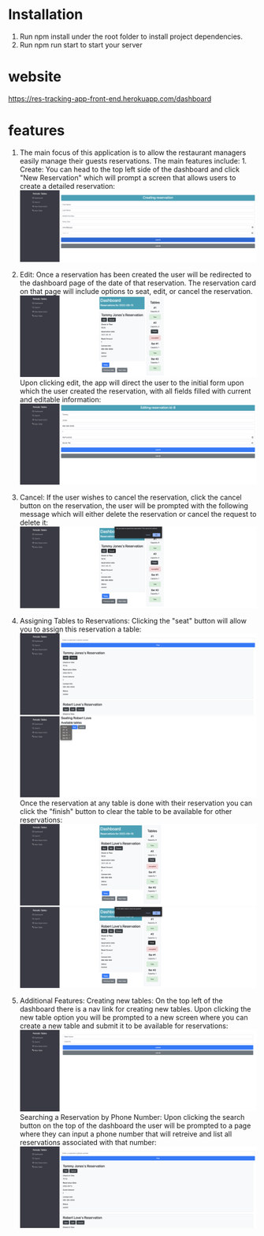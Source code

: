 # Installation

1. Run npm install under the root folder to install project dependencies.
1. Run npm run start to start your server

# website

https://res-tracking-app-front-end.herokuapp.com/dashboard

# features

1. The main focus of this application is to allow the restaurant managers easily manage their guests reservations. The main features include: 1. Create: You can head to the top left side of the dashboard and click "New Reservation" which will prompt a screen that allows users to create a detailed reservation:
![New reservation page](https://github.com/Oscarlosg/Restaurant-Tacking-App/blob/main/front-end/app-screenshots/new-reservation.png)

1. Edit: Once a reservation has been created the user will be redirected to the dashboard page of the date of that reservation. The reservation card on that page will include options to seat, edit, or cancel the reservation.
![dashboard page](https://github.com/Oscarlosg/Restaurant-Tacking-App/blob/main/front-end/app-screenshots/dashboard.png)
Upon clicking edit, the app will direct the user to the initial form upon which the user created the reservation, with all fields filled with current and editable information:
![edit reservation](https://github.com/Oscarlosg/Restaurant-Tacking-App/blob/main/front-end/app-screenshots/edit%20reservation.png)

1. Cancel: If the user wishes to cancel the reservation, click the cancel button on the reservation, the user will be prompted with the following message which will either delete the reservation or cancel the request to delete it:
![cancel reservation](https://github.com/Oscarlosg/Restaurant-Tacking-App/blob/main/front-end/app-screenshots/cancelling-reservation.png)

1. Assigning Tables to Reservations: Clicking the "seat" button will allow you to assign this reservation a table:
![seating reservation](https://github.com/Oscarlosg/Restaurant-Tacking-App/blob/main/front-end/app-screenshots/searching-reservation.png)
![seating reservation 2](https://github.com/Oscarlosg/Restaurant-Tacking-App/blob/main/front-end/app-screenshots/seating2.png)
Once the reservation at any table is done with their reservation you can click the "finish" button to clear the table to be available for other reservations:
![seating dashboard](https://github.com/Oscarlosg/Restaurant-Tacking-App/blob/main/front-end/app-screenshots/seating-dashboard.png)
![seating dashboard 2](https://github.com/Oscarlosg/Restaurant-Tacking-App/blob/main/front-end/app-screenshots/finishing-res.png)

1. Additional Features: Creating new tables: On the top left of the dashboard there is a nav link for creating new tables. Upon clicking the new table option you will be prompted to a new screen where you can create a new table and submit it to be available for reservations:
![create table](https://github.com/Oscarlosg/Restaurant-Tacking-App/blob/main/front-end/app-screenshots/new-table.png)
Searching a Reservation by Phone Number: Upon clicking the search button on the top of the dashboard the user will be prompted to a page where they can input a phone number that will retreive and list all reservations associated with that number:
![search](https://github.com/Oscarlosg/Restaurant-Tacking-App/blob/main/front-end/app-screenshots/searching-reservation.png)
